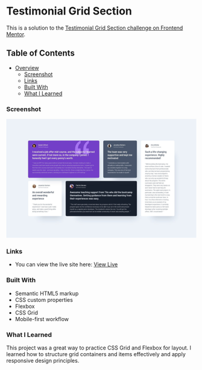 # Testimonial Grid Section

This is a solution to the [Testimonial Grid Section challenge on Frontend Mentor](https://www.frontendmentor.io/challenges/testimonials-grid-section-Nnw6J7Un7).

## Table of Contents

- [Overview](#overview)
  - [Screenshot](#screenshot)
  - [Links](#links)
  - [Built With](#built-with)
  - [What I Learned](#what-i-learned)

### Screenshot

![Testimonial Grid Section Screenshot](./design/desktop-design.jpg)

### Links
- You can view the live site here: [View Live](https://coco390.github.io/testimonials-grid-section-main/)

### Built With

- Semantic HTML5 markup
- CSS custom properties
- Flexbox
- CSS Grid
- Mobile-first workflow

### What I Learned

This project was a great way to practice CSS Grid and Flexbox for layout. I learned how to structure grid containers and items effectively and apply responsive design principles.
